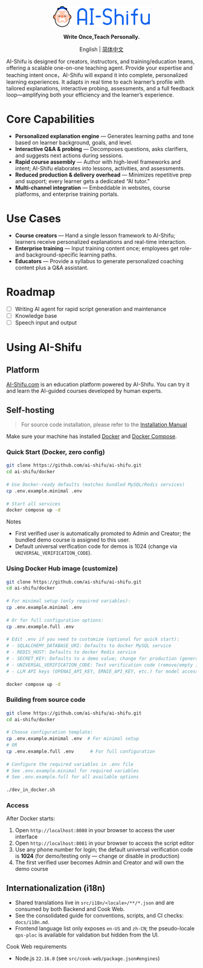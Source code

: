 <div align="center">
  <img src="assets/logo_en.png" width=256></img>
<p><strong>Write Once,Teach Personally.</strong></p>

English | [简体中文](README_ZH-CN.md)

</div>
AI-Shifu is designed for creators, instructors, and training/education teams, offering a scalable one-on-one teaching agent. Provide your expertise and teaching intent once，AI-Shifu will expand it into complete, personalized learning experiences. It adapts in real time to each learner’s profile with tailored explanations, interactive probing, assessments, and a full feedback loop—amplifying both your efficiency and the learner’s experience.

# Core Capabilities
- **Personalized explanation engine** — Generates learning paths and tone based on learner background, goals, and level.
- **Interactive Q&A & probing** — Decomposes questions, asks clarifiers, and suggests next actions during sessions.
- **Rapid course assembly** — Author with high-level frameworks and intent; AI-Shifu elaborates into lessons, activities, and assessments.
- **Reduced production & delivery overhead** — Minimizes repetitive prep and support; every learner gets a dedicated “AI tutor.”
- **Multi-channel integration** — Embeddable in websites, course platforms, and enterprise training portals.

# Use Cases
- **Course creators** — Hand a single lesson framework to AI-Shifu; learners receive personalized explanations and real-time interaction.
- **Enterprise training** — Input training content once; employees get role- and background-specific learning paths.
- **Educators** — Provide a syllabus to generate personalized coaching content plus a Q&A assistant.


# Roadmap

- [ ] Writing AI agent for rapid script generation and maintenance
- [ ] Knowledge base
- [ ] Speech input and output

# Using AI-Shifu

## Platform

[AI-Shifu.com](https://ai-shifu.com) is an education platform powered by AI-Shifu. You can try it and learn the AI-guided courses developed by human experts.

## Self-hosting

> For source code installation, please refer to the [Installation Manual](INSTALL_MANUAL.md)

Make sure your machine has installed [Docker](https://docs.docker.com/get-docker/) and [Docker Compose](https://docs.docker.com/compose/install/).

### Quick Start (Docker, zero config)

```bash
git clone https://github.com/ai-shifu/ai-shifu.git
cd ai-shifu/docker

# Use Docker-ready defaults (matches bundled MySQL/Redis services)
cp .env.example.minimal .env

# Start all services
docker compose up -d
```

Notes
- First verified user is automatically promoted to Admin and Creator; the bundled demo course is assigned to this user.
- Default universal verification code for demos is 1024 (change via `UNIVERSAL_VERIFICATION_CODE`).

### Using Docker Hub image (customize)

```bash
git clone https://github.com/ai-shifu/ai-shifu.git
cd ai-shifu/docker

# For minimal setup (only required variables):
cp .env.example.minimal .env

# Or for full configuration options:
cp .env.example.full .env

# Edit .env if you need to customize (optional for quick start):
# - SQLALCHEMY_DATABASE_URI: Defaults to docker MySQL service
# - REDIS_HOST: Defaults to docker Redis service
# - SECRET_KEY: Defaults to a demo value; change for production (generate with: python -c "import secrets; print(secrets.token_urlsafe(32))")
# - UNIVERSAL_VERIFICATION_CODE: Test verification code (remove/empty in production)
# - LLM API keys (OPENAI_API_KEY, ERNIE_API_KEY, etc.) for model access

docker compose up -d
```

### Building from source code

```bash
git clone https://github.com/ai-shifu/ai-shifu.git
cd ai-shifu/docker

# Choose configuration template:
cp .env.example.minimal .env  # For minimal setup
# OR
cp .env.example.full .env      # For full configuration

# Configure the required variables in .env file
# See .env.example.minimal for required variables
# See .env.example.full for all available options

./dev_in_docker.sh
```

### Access

After Docker starts:
1. Open `http://localhost:8080` in your browser to access the user interface
2. Open `http://localhost:8081` in your browser to access the script editor
3. Use any phone number for login; the default universal verification code is **1024** (for demo/testing only — change or disable in production)
4. The first verified user becomes Admin and Creator and will own the demo course

## Internationalization (i18n)

- Shared translations live in `src/i18n/<locale>/**/*.json` and are consumed by both Backend and Cook Web.
- See the consolidated guide for conventions, scripts, and CI checks: `docs/i18n.md`.
- Frontend language list only exposes `en-US` and `zh-CN`; the pseudo-locale `qps-ploc` is available for validation but hidden from the UI.

Cook Web requirements
- Node.js `22.16.0` (see `src/cook-web/package.json#engines`)
